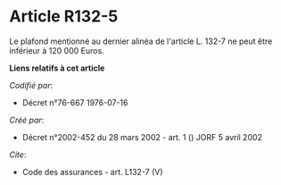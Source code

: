 # Article R132-5

Le plafond mentionné au dernier alinéa de l'article L. 132-7 ne peut être inférieur à 120 000 Euros.

**Liens relatifs à cet article**

_Codifié par_:

  - Décret n°76-667 1976-07-16

_Créé par_:

  - Décret n°2002-452 du 28 mars 2002 - art. 1 () JORF 5 avril 2002

_Cite_:

  - Code des assurances - art. L132-7 (V)
